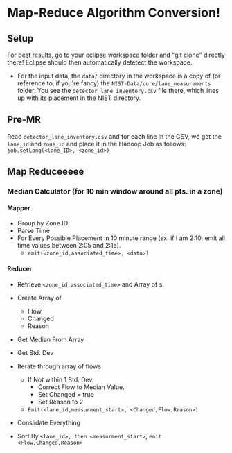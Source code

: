 # Map-Reduce Algorithm Conversion!
## Setup
For best results, go to your eclipse workspace folder and "git clone" directly there! Eclipse should then automatically detetect the workspace.
- For the input data, the `data/` directory in the workspace is a copy of (or reference to, if you're fancy) the `NIST-Data/core/lane_measurements` folder. You see the `detector_lane_inventory.csv` file there, which lines up with its placement in the NIST directory.
## Pre-MR
Read `detector_lane_inventory.csv` and for each line in the CSV, we get the `lane_id` and `zone_id` and place it in the Hadoop Job as follows: `job.setLong(<lane_ID>, <zone_id>)`
## Map Reduceeeee
### Median Calculator (for 10 min window around all pts. in a zone)
#### Mapper
- Group by Zone ID
- Parse Time
- For Every Possible Placement in 10 minute range (ex. if I am 2:10, emit all time values between 2:05 and 2:15).
   - `emit(<zone_id,associated_time>, <data>)`

#### Reducer

- Retrieve `<zone_id,associated_time>` and Array of <data>s.
- Create Array of 
   - Flow
   - Changed
   - Reason
- Get Median From Array
- Get Std. Dev
- Iterate through array of flows
   - If Not within 1 Std. Dev.
      - Correct Flow to Median Value.
      - Set Changed = true
      - Set Reason to 2
   - `Emit(<lane_id,measurment_start>, <Changed,Flow,Reason>)`

- Conslidate Everything
- Sort By `<lane_id>, then <measurment_start>`, `emit <Flow,Changed,Reason>`

